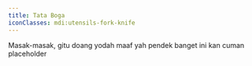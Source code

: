 ```yaml
---
title: Tata Boga
iconClasses: mdi:utensils-fork-knife
---
```


Masak-masak, gitu doang yodah
maaf yah pendek banget ini kan cuman placeholder
